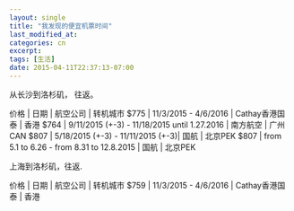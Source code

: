 ```yaml
---
layout: single
title: "我发现的便宜机票时间"
last_modified_at:
categories: cn
excerpt:
tags: [生活]
date: 2015-04-11T22:37:13-07:00
---
```

从长沙到洛杉矶， 往返。

价格 | 日期 | 航空公司 | 转机城市 
$775 | 11/3/2015 - 4/6/2016 | Cathay香港国泰 | 香港
$764 | 9/11/2015 (+-3) - 11/18/2015 until 1.27.2016 | 南方航空 | 广州CAN
$807 | 5/18/2015 (+-3) - 11/11/2015 (+-3)| 国航 | 北京PEK 
$807 | from 5.1 to 6.26 - from 8.31 to 12.8.2015 | 国航 | 北京PEK

上海到洛杉矶，往返.

价格 | 日期 | 航空公司 | 转机城市 
$759 | 11/3/2015 - 4/6/2016 | Cathay香港国泰 | 香港



